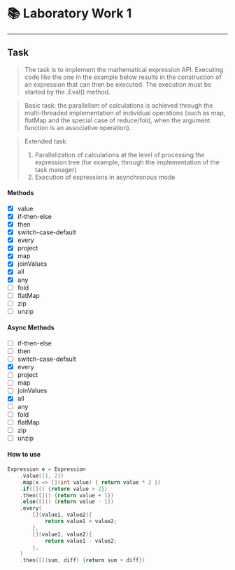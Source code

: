 # :books: Laboratory Work 1
---
## **Task**
> The task is to implement the mathematical expression API. Executing code like the one in the example below results in the construction of an expression that can then be executed. The execution must be started by the .Eval() method.

> Basic task: the parallelism of calculations is achieved through the multi-threaded implementation of individual operations (such as map, flatMap and the special case of reduce/fold, when the argument function is an associative operation).

> Extended task:
> 1. Parallelization of calculations at the level of processing the expression tree (for example, through the implementation of the task manager)
> 2. Execution of expressions in asynchronous mode

#### Methods
- [x] value
- [x] if-then-else
- [x] then
- [x] switch-case-default
- [x] every
- [x] project
- [x] map
- [x] joinValues
- [x] all
- [x] any
- [ ] fold
- [ ] flatMap
- [ ] zip
- [ ] unzip

#### Async Methods
- [ ] if-then-else
- [ ] then
- [ ] switch-case-default
- [x] every
- [ ] project
- [ ] map
- [ ] joinValues
- [x] all
- [ ] any
- [ ] fold
- [ ] flatMap
- [ ] zip
- [ ] unzip

#### How to use
```c++
Expression e = Expression
    .value([1, 2])
    .map(x => [](int value) { return value * 2 })
    .if([]() {return value > 2})
    .then([]() {return value + 1})
    .else([]() {return value - 1})
    .every(
        [](value1, value2){
            return value1 + value2;
        },
        [](value1, value2){
            return value1 - value2;
        },
    )
    .then([](sum, diff) {return sum + diff})
```

